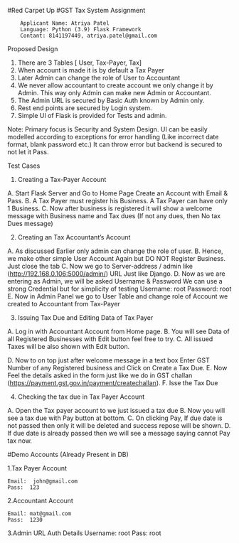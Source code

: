 
#Red Carpet Up 
#GST Tax System Assignment


		Applicant Name: Atriya Patel
		Language: Python (3.9) Flask Framework
		Contant: 8141197449, atriya.patel@gmail.com



Proposed Design

1.	There are 3 Tables [ User, Tax-Payer, Tax]
2.	When account is made it is by default a Tax Payer
3.	Later Admin can change the role of User to Accountant 
4.	We never allow accountant to create account we only change it by Admin. This way only Admin can make new Admin or Accountant.
5.	The Admin URL is secured by Basic Auth known by Admin only.
6.	Rest end points are secured by Login system.
7.	Simple UI of Flask is provided for Tests and admin.

Note: Primary focus is Security and System Design. UI can be easily modelled according to exceptions for error handling (Like incorrect date format, blank password etc.) It can throw error but backend is secured to not let it Pass.


Test Cases

1.	Creating a Tax-Payer Account

A.	Start Flask Server and Go to Home Page Create an Account with Email & Pass.
B.	A Tax Payer must register his Business. A Tax Payer can have only 1 Business.
C.	Now after business is registered it will show a welcome message with Business name and Tax dues (If not any dues, then No tax Dues message)

2.	Creating an Tax Accountant’s Account 

A.	As discussed Earlier only admin can change the role of user.
B.	Hence, we make other simple User Account Again but DO NOT Register Business. Just close the tab
C.	Now we go to Server-address / admin like (http://192.168.0.106:5000/admin/) URL Just like Django.
D.	 Now as we are entering as Admin, we will be asked Username & Password We can use a strong Credential but for simplicity of testing 
				Username: root 
				Password: root
E.	Now in Admin Panel we go to User Table and change role of Account we created to Accountant from Tax-Payer

3.	Issuing Tax Due and Editing Data of Tax Payer

A.	Log in with Accountant Account from Home page.
B.	You will see Data of all Registered Businesses with Edit button feel free to try.
C.	All issued Taxes will be also shown with Edit button.

D.	Now to on top just after welcome message in a text box Enter GST Number of any Registered business and Click on Create a Tax Due.
E.	Now Feel the details asked in the form just like we do in GST challan (https://payment.gst.gov.in/payment/createchallan).
F.	Isse the Tax Due



4.	Checking the tax due in Tax Payer Account 

A.	Open the Tax payer account to we just issued a tax due 
B.	Now you will see a tax due with Pay button at bottom. 
C.	On clicking Pay, If due date is not passed then only it will be deleted and success repose will be shown.
D.	If due date is already passed then we will see a message saying cannot Pay tax now.




#Demo Accounts (Already Present in DB)

1.Tax Payer Account  

	Email:  john@gmail.com
	Pass:  123

2.Accountant Account 

	Email: mat@gmail.com
	Pass:  1230

3.Admin URL Auth Details 
	Username:  root
	Pass:  	 root 





